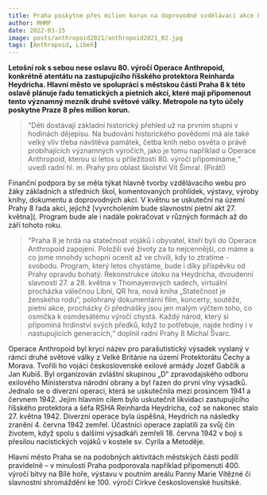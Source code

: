 ```yaml
---
title: Praha poskytne přes milion korun na doprovodné vzdělávací akce k 80. výročí Operace Anthropoid
author: MHMP
date: 2022-03-15
image: posts/anthropoid2021/anthropoid2021_02.jpg
tags: [Anthropoid, Libeň]
---
```


**Letošní rok s sebou nese oslavu 80. výročí Operace Anthropoid, konkrétně atentátu na zastupujícího říšského protektora Reinharda Heydricha. Hlavní město ve spolupráci s městskou částí Praha 8 k této oslavě plánuje řadu tematických a pietních akcí, které mají připomenout tento významný mezník druhé světové války. Metropole na tyto účely poskytne Praze 8 přes milion korun.**

>"Děti dostávají základní historický přehled už na prvním stupni v hodinách dějepisu. Na budování historického povědomí má ale také velký vliv třeba návštěva památek, četba knih nebo osvěta o právě probíhajících významných výročích, jako je tomu například u Operace Anthropoid, kterou si letos u příležitosti 80. výročí připomínáme,“ uvedl radní hl. m. Prahy pro oblast školství Vít Šimral. (Piráti)

Finanční podpora by se měla týkat hlavně tvorby vzdělávacího webu pro žáky základních a středních škol, komentovaných prohlídek, výstavy, výroby knihy, dokumentu a doprovodných akcí. V květnu se uskuteční na území Prahy 8 řada akcí, jejichž [vyvrcholením bude slavnostní pietní akt 27. května](. Program bude ale i nadále pokračovat v různých formách až do září tohoto roku.

>"Praha 8 je hrdá na statečnost vojáků i obyvatel, kteří byli do Operace Anthropoid zapojeni. Položili své životy za to nejcennější, co máme a co jsme mnohdy schopni ocenit až ve chvíli, kdy to ztratíme - svobodu. Program, který letos chystáme, bude i díky příspěvku od Prahy opravdu bohatý. Rekonstrukce útoku na Heydricha, dvoudenní slavnosti 27. a 28. května v Thomayerových sadech, virtuální procházka válečnou Libní, QR hra, nová kniha „Statečnost je ženského rodu“, polohraný dokumentární film, koncerty, soutěže, pietní akce, procházky či přednášky jsou jen malým výčtem toho, co osmička k osmdesátému výročí chystá. Každý národ, který si připomíná hrdinství svých předků, když to potřebuje, najde hrdiny i v nastupujících generacích,“ doplnil radní Prahy 8 Michal Švarc.

Operace Anthropoid byl krycí název pro parašutistický výsadek vyslaný v rámci druhé světové války z Velké Británie na území Protektorátu Čechy a Morava. Tvořili ho vojáci československé exilové armády Jozef Gabčík a Jan Kubiš. Byl organizován zvláštní skupinou „D“ zpravodajského odboru exilového Ministerstva národní obrany a byl řazen do první vlny výsadků. Jednalo se o diverzní operaci, která se uskutečnila mezi prosincem 1941 a červnem 1942. Jejím hlavním cílem bylo uskutečnit likvidaci zastupujícího říšského protektora a šéfa RSHA Reinharda Heydricha, což se nakonec stalo 27. května 1942. Diverzní operace byla úspěšná, Heydrich na následky zranění 4. června 1942 zemřel. Účastníci operace zaplatili za svůj čin životem, když spolu s dalšími výsadkáři zemřeli 18. června 1942 v boji s přesilou nacistických vojáků v kostele sv. Cyrila a Metoděje.

Hlavní město Praha se na podobných aktivitách městských částí podílí pravidelně – v minulosti Praha podporovala například připomenutí 400. výročí bitvy na Bílé hoře, výstavu v poutním areálu Panny Marie Vítězné či slavnostní shromáždění ke 100. výročí Církve československé husitské.
